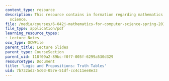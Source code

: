 ```yaml
---
content_type: resource
description: This resource contains in formation regarding mathematics for computer
  science.
file: /media/courses/6-042j-mathematics-for-computer-science-spring-2015/7b732ad25c03057e51dfcc4c11ee8e33_MIT6_042JS16_TruthTables.pdf
file_type: application/pdf
learning_resource_types:
- Lecture Notes
ocw_type: OCWFile
parent_title: Lecture Slides
parent_type: CourseSection
parent_uid: 118f09a2-89bc-f0f7-005f-6299a530d329
resourcetype: Document
title: 'Logic and Propositions: Truth Tables'
uid: 7b732ad2-5c03-057e-51df-cc4c11ee8e33
---
```

